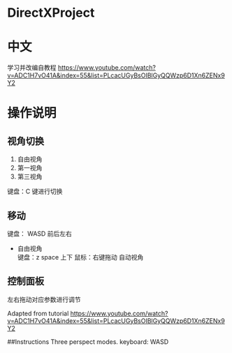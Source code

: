 # DirectXProject
# 中文

学习并改编自教程 https://www.youtube.com/watch?v=ADC1H7vO41A&index=55&list=PLcacUGyBsOIBlGyQQWzp6D1Xn6ZENx9Y2

# 操作说明
## 视角切换
1. 自由视角
2. 第一视角
3. 第三视角

键盘：C 键进行切换

## 移动
键盘： WASD 前后左右

* 自由视角  
键盘：z space 上下
鼠标：右键拖动 自动视角

## 控制面板
左右拖动对应参数进行调节



Adapted from tutorial https://www.youtube.com/watch?v=ADC1H7vO41A&index=55&list=PLcacUGyBsOIBlGyQQWzp6D1Xn6ZENx9Y2

##Instructions
Three perspect modes. 
keyboard: WASD
